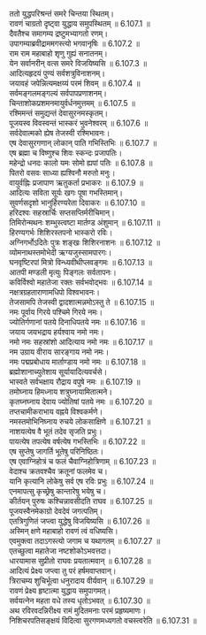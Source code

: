 
ततो युद्धपरिश्रन्तं समरे चिन्तया स्थितम्।  
रावणं चाग्रतो दृष्ट्वा युद्धाय समुपस्थितम् ॥ 6.107.1 ॥   
दैवतैश्च समागम्य द्रष्टुमभ्यागतो रणम्।  
उपागम्याब्रवीद्राममगस्त्यो भगवानृषिः ॥ 6.107.2 ॥   
राम राम महाबाहो शृणु गुह्यं सनातनम्।  
येन सर्वानरीन् वत्स समरे विजयिष्यसि ॥ 6.107.3 ॥   
आदित्यहृदयं पुण्यं सर्वशत्रुविनाशनम्।  
जयावहं जपेन्नित्यमक्षय्यं परमं शिवम् ॥ 6.107.4 ॥   
सर्वमङ्गलमङ्गल्यं सर्वपापप्रणाशनम्।  
चिन्ताशोकप्रशमनमायुर्वर्धनमुत्तमम् ॥ 6.107.5 ॥   
रश्मिमन्तं समुद्यन्तं देवासुरनमस्कृतम्।  
पूजयस्व विवस्वन्तं भास्करं भुवनेश्वरम् ॥ 6.107.6 ॥   
सर्वदेवात्मको ह्येष तेजस्वी रश्मिभावनः।  
एष देवासुरगणान् लोकान् पाति गभिस्तिभिः ॥ 6.107.7 ॥   
एष ब्रह्मा च विष्णुश्च शिवः स्कन्दः प्रजापतिः।  
महेन्द्रो धनदः कालो यमः सोमो ह्यपां पतिः ॥ 6.107.8 ॥   
पितरो वसवः साध्या ह्यश्विनौ मरुतो मनुः।  
वायुर्वह्निः प्रजापाण ऋतुकर्ता प्रभाकरः ॥ 6.107.9 ॥   
आदित्यः सविता सूर्यः खगः पूषा गभस्तिमान्।  
सुवर्णसदृशो भानुर्हिरण्यरेता दिवाकरः ॥ 6.107.10 ॥   
हरिदश्वः सहस्रार्चिः सप्तसप्तिर्मरीचिमान्।  
तिमिरोन्मथनः शम्भुस्त्वष्टा मार्तण्ड अंशुमान् ॥ 6.107.11 ॥   
हिरण्यगर्भः शिशिरस्तपनो भास्करो रविः।  
अग्निगर्भोऽदितेः पुत्रः शङ्खः शिशिरनाशनः ॥ 6.107.12 ॥   
व्योमनाथस्तमोभेदी ऋग्यजुस्सामपारगः।  
घनवृष्टिरपां मित्रो विन्ध्यवीथीप्लवङ्गमः ॥ 6.107.13 ॥   
आतपी मण्डली मृत्युः पिङ्गलः सर्वतापनः।  
कविर्विश्वो महातेजा रक्तः सर्वभवोद्भवः ॥ 6.107.14 ॥   
नक्षत्रग्रहताराणामधिपो विश्वभावनः।  
तेजसामपि तेजस्वी द्वादशात्मन्नमोऽस्तु ते ॥ 6.107.15 ॥   
नमः पूर्वाय गिरये पश्चिमे गिरये नमः।  
ज्योतिर्गणानां पतये दिनाधिपतये नमः ॥ 6.107.16 ॥   
जयाय जयभद्राय हर्यश्वाय नमो नमः।  
नमो नमः सहस्रांशो आदित्याय नमो नमः ॥ 6.107.17 ॥   
नम उग्राय वीराय सारङ्गाय नमो नमः।  
नमः पद्मप्रबोधाय मार्ताण्डाय नमो नमः ॥ 6.107.18 ॥   
ब्रह्मोशानाच्युतेशाय सूर्यायादित्यवर्चसे।  
भास्वते सर्वभक्षाय रौद्राय वपुषे नमः ॥ 6.107.19 ॥   
तमोघ्नाय हिमध्नाय शत्रुघ्नायामितात्मने।  
कृतघ्नघ्नाय देवाय ज्योतिषां पतये नमः ॥ 6.107.20 ॥   
तप्तचामीकराभाय वह्नये विश्वकर्मणे।  
नमस्तमोभिनिघ्नाय रुचये लोकसाक्षिणे ॥ 6.107.21 ॥   
नाशयत्येष वै भूतं तदेव सृजति प्रभुः।  
पायत्येष तपत्येष वर्षत्येष गभस्तिभिः ॥ 6.107.22 ॥   
एष सुप्तेषु जागर्ति भूतेषु परिनिष्ठितः।  
एष एवाग्निहोत्रं च फलं चैवाग्निहोत्रिणाम् ॥ 6.107.23 ॥   
वेदाश्च क्रतवश्चैव क्रतूनां फलमेव च।  
यानि कृत्यानि लोकेषु सर्व एष रविः प्रभुः ॥ 6.107.24 ॥   
एनमापत्सु कृच्छ्रेषु कान्तारेषु भयेषु च।  
कीर्तयन् पुरुषः कश्चिन्नावसीदति राघव ॥ 6.107.25 ॥   
पूजयस्वैनमेकाग्रो देवदेवं जगत्पतिम्।  
एतत्रिगुणितं जप्त्वा युद्धेषु विजयिष्यसि ॥ 6.107.26 ॥   
अस्मिन् क्षणे महाबाहो रावणं त्वं वधिष्यसि।  
एवमुक्त्वा तदाऽगस्त्यो जगाम च यथागतम् ॥ 6.107.27 ॥   
एतच्छुत्वा महातेजा नष्टशोकोऽभवत्तदा।  
धारयामास सुप्रीतो राघवः प्रयतात्मवान् ॥ 6.107.28 ॥   
आदित्यं प्रेक्ष्य जप्त्वा तु परं हर्षमवाप्तवान्।  
त्रिराचम्य शुचिर्भूत्वा धनुरादाय वीर्यवान् ॥ 6.107.29 ॥   
रावणं प्रेक्ष्य हृष्टात्मा युद्धाय समुपागमत्।  
सर्वयत्नेन महता वधे तस्य धृतोऽभवत् ॥ 6.107.30 ॥   
अथ रविरवदन्निरीक्ष्य रामं मुदितमनाः परमं प्रहृष्यमाणः।  
निशिचरपतिसङ्क्षयं विदित्वा सुरगणमध्यगतो वचस्त्वरेति ॥ 6.107.31 ॥   
